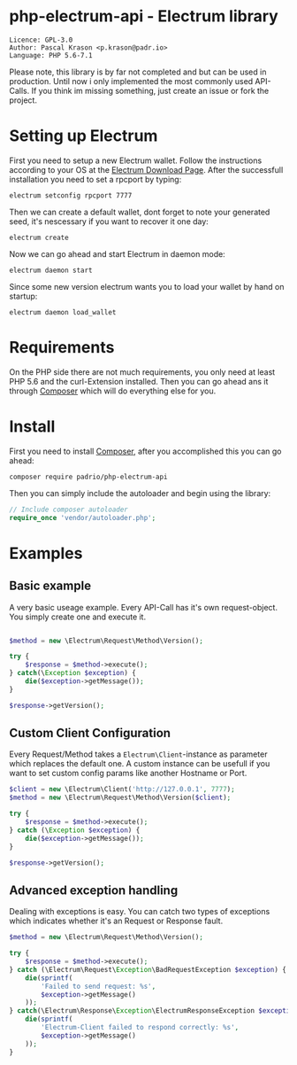 # php-electrum-api - Electrum library
```
Licence: GPL-3.0
Author: Pascal Krason <p.krason@padr.io>
Language: PHP 5.6-7.1
```
Please note, this library is by far not completed and but can be used in production. Until now i only implemented the most commonly used API-Calls. If you think im missing something, just create an issue or fork the project.

# Setting up Electrum
First you need to setup a new Electrum wallet. Follow the instructions according to your OS at the [Electrum Download Page](https://electrum.org/#download). After the successfull installation you need to set a rpcport by typing:
```
electrum setconfig rpcport 7777
``` 
Then we can create a default wallet, dont forget to note your generated seed, it's nescessary if you want to recover it one day:
```
electrum create
```
Now we can go ahead and start Electrum in daemon mode:
```
electrum daemon start
```
Since some new version electrum wants you to load your wallet by hand on startup:
```
electrum daemon load_wallet
```

# Requirements
On the PHP side there are not much requirements, you only need at least PHP 5.6 and the curl-Extension installed. Then you can go ahead ans it through [Composer](http://getcomposer.org) which will do everything else for you.

# Install
First you need to install [Composer](https://getcomposer.org/doc/00-intro.md), after you accomplished this you can go ahead:
```
composer require padrio/php-electrum-api
```
Then you can simply include the autoloader and begin using the library:
```php
// Include composer autoloader
require_once 'vendor/autoloader.php';
```

# Examples

## Basic example
A very basic useage example. Every API-Call has it's own request-object. You simply create one and execute it.
```php

$method = new \Electrum\Request\Method\Version();

try {
    $response = $method->execute();
} catch(\Exception $exception) {
    die($exception->getMessage());
}

$response->getVersion();
```

## Custom Client Configuration
Every Request/Method takes a `Electrum\Client`-instance as parameter which replaces the default one. A custom instance can be usefull if you want to set custom config params like another Hostname or Port.
```php
$client = new \Electrum\Client('http://127.0.0.1', 7777);
$method = new \Electrum\Request\Method\Version($client);

try {
    $response = $method->execute();
} catch (\Exception $exception) {
    die($exception->getMessage());
}

$response->getVersion();
```

## Advanced exception handling
Dealing with exceptions is easy. You can catch two types of exceptions which indicates whether it's an Request or Response fault.
```php
$method = new \Electrum\Request\Method\Version();

try {
    $response = $method->execute();
} catch (\Electrum\Request\Exception\BadRequestException $exception) {
    die(sprintf(
        'Failed to send request: %s',
        $exception->getMessage()
    ));
} catch(\Electrum\Response\Exception\ElectrumResponseException $exception) {
    die(sprintf(
        'Electrum-Client failed to respond correctly: %s',
        $exception->getMessage()
    ));
}
```